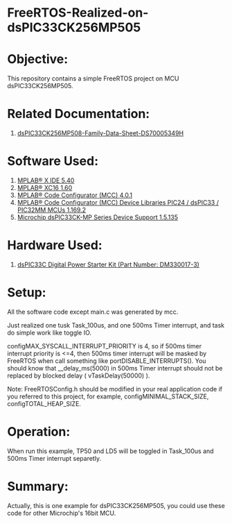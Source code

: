# FreeRTOS-Realized-on-dsPIC33CK256MP505
Objective:
==========
This repository contains a simple FreeRTOS project on MCU dsPIC33CK256MP505.

Related Documentation:
=====================
1) [dsPIC33CK256MP508-Family-Data-Sheet-DS70005349H](http://ww1.microchip.com/downloads/en/DeviceDoc/dsPIC33CK256MP508-Family-Data-Sheet-DS70005349H.pdf)

Software Used:
==============
1) [MPLAB® X IDE 5.40](microchip.com/mplab/mplab-x-ide)
2) [MPLAB® XC16 1.60](microchip.com/mplab/compilers)
3) [MPLAB® Code Configurator (MCC) 4.0.1](microchip.com/mplab/mplab-code-configurator)
4) [MPLAB® Code Configurator (MCC) Device Libraries PIC24 / dsPIC33 / PIC32MM MCUs 1.169.2](microchip.com/mplab/mplab-code-configurator)
5) [Microchip dsPIC33CK-MP Series Device Support 1.5.135](packs.download.microchip.com/)

Hardware Used:
=============
1) [dsPIC33C Digital Power Starter Kit (Part Number: DM330017-3)](https://www.microchip.com/developmenttools/ProductDetails/DM330017-3)

Setup:
======
All the software code except main.c was generated by mcc.

Just realized one tusk Task_100us, and one 500ms Timer interrupt, and task do simple work like toggle IO.

configMAX_SYSCALL_INTERRUPT_PRIORITY is 4, so if 500ms timer interrupt priority is <=4, then 500ms timer interrupt will be masked by FreeRTOS when call something like portDISABLE_INTERRUPTS(). You should know that __delay_ms(5000) in 500ms Timer interrupt should not be replaced by blocked delay ( vTaskDelay(50000) ).

Note:
FreeRTOSConfig.h should be modified in your real application code if you referred to this project, for example, configMINIMAL_STACK_SIZE, configTOTAL_HEAP_SIZE.

Operation:
==========
When run this example, TP50 and LD5 will be toggled in Task_100us and 500ms Timer interrupt separetly.


Summary:
========
Actually, this is one example for dsPIC33CK256MP505, you could use these code for other Microchip's 16bit MCU.
